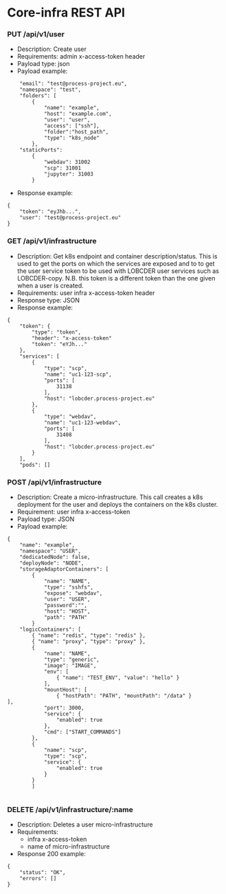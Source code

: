 # Core-infra REST API
### PUT /api/v1/user

- Description: Create user
- Requirements: admin x-access-token header
- Payload type: json
- Payload example:

```{
    "email": "test@process-project.eu",
    "namespace": "test",
    "folders": [
        {    
            "name": "example",
            "host": "example.com",
            "user": "user",
            "access": ["ssh"],
            "folder":"host_path",
            "type": "k8s_node"
        },
    "staticPorts": 
        {
            "webdav": 31002
            "scp": 31001
            "jupyter": 31003
        }
```
- Response example:
```
{
    "token": "eyJhb...",
    "user": "test@process-project.eu"
}
```

### GET /api/v1/infrastructure
- Description: Get k8s endpoint and container description/status. This is used to get the ports on which the services are exposed and to to get the user service token to be used with LOBCDER user services such as LOBCDER-copy. N.B. this token is a different token than the one given when a user is created.
- Requirements: user infra x-access-token header
- Response type: JSON
- Response example:
```
{
	"token": {
    	"type": "token",
        "header": "x-access-token"
        "token": "eYJh..."
    },
    "services": [
        {
            "type": "scp",
            "name": "uc1-123-scp",
            "ports": [
                31138
            ],
            "host": "lobcder.process-project.eu"
        },
        {
            "type": "webdav",
            "name": "uc1-123-webdav",
            "ports": [
                31408
            ],
            "host": "lobcder.process-project.eu"
        }
    ],
    "pods": []

```

### POST /api/v1/infrastructure
- Description: Create a micro-infrastructure. This call creates a k8s deployment for the user and deploys the containers on the k8s cluster.
- Requirement: user infra x-access-token
- Payload type: JSON
- Payload example:
```
{
    "name": "example",
    "namespace": "USER",
    "dedicatedNode": false,
    "deployNode": "NODE",
    "storageAdaptorContainers": [
        {
            "name": "NAME",
            "type": "sshfs",
            "expose": "webdav",
            "user": "USER",
            "password":"",
            "host": "HOST",
            "path": "PATH"
        }
    "logicContainers": [
     	{ "name": "redis", "type": "redis" },
        { "name": "proxy", "type": "proxy" },
        {
            "name": "NAME",
            "type": "generic",
            "image": "IMAGE",
            "env": [
                { "name": "TEST_ENV", "value": "hello" }
            ],
            "mountHost": [
                { "hostPath": "PATH", "mountPath": "/data" }                           			 ],
            "port": 3000,
            "service": {
                "enabled": true
            },
            "cmd": ["START_COMMANDS"]
        },
        {
            "name": "scp",
            "type": "scp",
            "service": {
                "enabled": true
            }
        }
        ]
        
```

### DELETE /api/v1/infrastructure/:name
- Description: Deletes a user micro-infrastructure
- Requirements: 
	 - infra x-access-token
	 - name of micro-infrastructure
- Response 200 example:
```
{
    "status": "OK",
    "errors": []
}
``` 
